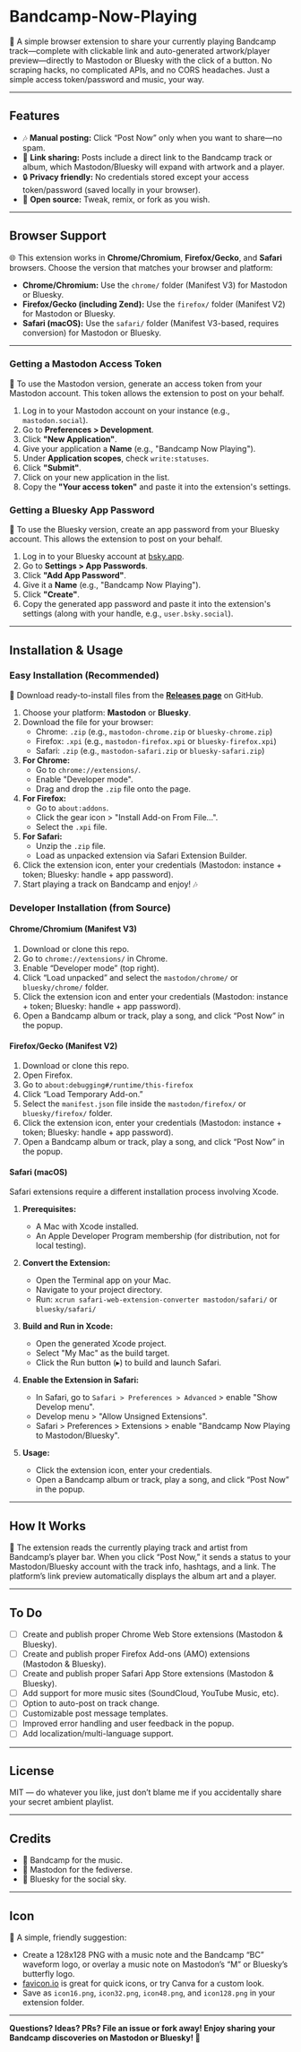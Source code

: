 # Bandcamp-Now-Playing

🎵 A simple browser extension to share your currently playing Bandcamp track—complete with clickable link and auto-generated artwork/player preview—directly to Mastodon or Bluesky with the click of a button. No scraping hacks, no complicated APIs, and no CORS headaches. Just a simple access token/password and music, your way.

---

## Features

- 🎶 **Manual posting:** Click “Post Now” only when you want to share—no spam.
- 🔗 **Link sharing:** Posts include a direct link to the Bandcamp track or album, which Mastodon/Bluesky will expand with artwork and a player.
- 🔒 **Privacy friendly:** No credentials stored except your access token/password (saved locally in your browser).
- 🌟 **Open source:** Tweak, remix, or fork as you wish.

---

## Browser Support

🌐 This extension works in **Chrome/Chromium**, **Firefox/Gecko**, and **Safari** browsers. Choose the version that matches your browser and platform:

- **Chrome/Chromium:** Use the `chrome/` folder (Manifest V3) for Mastodon or Bluesky.
- **Firefox/Gecko (including Zend):** Use the `firefox/` folder (Manifest V2) for Mastodon or Bluesky.
- **Safari (macOS):** Use the `safari/` folder (Manifest V3-based, requires conversion) for Mastodon or Bluesky.

---

### Getting a Mastodon Access Token

🔑 To use the Mastodon version, generate an access token from your Mastodon account. This token allows the extension to post on your behalf.

1.  Log in to your Mastodon account on your instance (e.g., `mastodon.social`).
2.  Go to **Preferences > Development**.
3.  Click **"New Application"**.
4.  Give your application a **Name** (e.g., "Bandcamp Now Playing").
5.  Under **Application scopes**, check `write:statuses`.
6.  Click **"Submit"**.
7.  Click on your new application in the list.
8.  Copy the **"Your access token"** and paste it into the extension's settings.

### Getting a Bluesky App Password

🔑 To use the Bluesky version, create an app password from your Bluesky account. This allows the extension to post on your behalf.

1.  Log in to your Bluesky account at [bsky.app](https://bsky.app).
2.  Go to **Settings > App Passwords**.
3.  Click **"Add App Password"**.
4.  Give it a **Name** (e.g., "Bandcamp Now Playing").
5.  Click **"Create"**.
6.  Copy the generated app password and paste it into the extension's settings (along with your handle, e.g., `user.bsky.social`).

---

## Installation & Usage

### Easy Installation (Recommended)

🎉 Download ready-to-install files from the [**Releases page**](https://github.com/YOUR_USERNAME/YOUR_REPONAME/releases) on GitHub.

1.  Choose your platform: **Mastodon** or **Bluesky**.
2.  Download the file for your browser:
    - Chrome: `.zip` (e.g., `mastodon-chrome.zip` or `bluesky-chrome.zip`)
    - Firefox: `.xpi` (e.g., `mastodon-firefox.xpi` or `bluesky-firefox.xpi`)
    - Safari: `.zip` (e.g., `mastodon-safari.zip` or `bluesky-safari.zip`)
3.  **For Chrome:**
    - Go to `chrome://extensions/`.
    - Enable "Developer mode".
    - Drag and drop the `.zip` file onto the page.
4.  **For Firefox:**
    - Go to `about:addons`.
    - Click the gear icon > "Install Add-on From File...".
    - Select the `.xpi` file.
5.  **For Safari:**
    - Unzip the `.zip` file.
    - Load as unpacked extension via Safari Extension Builder.
6.  Click the extension icon, enter your credentials (Mastodon: instance + token; Bluesky: handle + app password).
7.  Start playing a track on Bandcamp and enjoy! 🎶


### Developer Installation (from Source)

#### Chrome/Chromium (Manifest V3)

1. Download or clone this repo.
2. Go to `chrome://extensions/` in Chrome.
3. Enable “Developer mode” (top right).
4. Click “Load unpacked” and select the `mastodon/chrome/` or `bluesky/chrome/` folder.
5. Click the extension icon and enter your credentials (Mastodon: instance + token; Bluesky: handle + app password).
6. Open a Bandcamp album or track, play a song, and click “Post Now” in the popup.

#### Firefox/Gecko (Manifest V2)

1. Download or clone this repo.
2. Open Firefox.
3. Go to `about:debugging#/runtime/this-firefox`
4. Click “Load Temporary Add-on.”
5. Select the `manifest.json` file inside the `mastodon/firefox/` or `bluesky/firefox/` folder.
6. Click the extension icon, enter your credentials (Mastodon: instance + token; Bluesky: handle + app password).
7. Open a Bandcamp album or track, play a song, and click “Post Now” in the popup.

#### Safari (macOS)

Safari extensions require a different installation process involving Xcode.

1.  **Prerequisites:**
    - A Mac with Xcode installed.
    - An Apple Developer Program membership (for distribution, not for local testing).

2.  **Convert the Extension:**
    - Open the Terminal app on your Mac.
    - Navigate to your project directory.
    - Run: `xcrun safari-web-extension-converter mastodon/safari/` or `bluesky/safari/`

3.  **Build and Run in Xcode:**
    - Open the generated Xcode project.
    - Select "My Mac" as the build target.
    - Click the Run button (▸) to build and launch Safari.

4.  **Enable the Extension in Safari:**
    - In Safari, go to `Safari > Preferences > Advanced` > enable "Show Develop menu".
    - Develop menu > "Allow Unsigned Extensions".
    - Safari > Preferences > Extensions > enable "Bandcamp Now Playing to Mastodon/Bluesky".

5.  **Usage:**
    - Click the extension icon, enter your credentials.
    - Open a Bandcamp album or track, play a song, and click “Post Now” in the popup.

---

## How It Works

🎼 The extension reads the currently playing track and artist from Bandcamp’s player bar. When you click “Post Now,” it sends a status to your Mastodon/Bluesky account with the track info, hashtags, and a link. The platform’s link preview automatically displays the album art and a player.

---

## To Do

- [ ] Create and publish proper Chrome Web Store extensions (Mastodon & Bluesky).
- [ ] Create and publish proper Firefox Add-ons (AMO) extensions (Mastodon & Bluesky).
- [ ] Create and publish proper Safari App Store extensions (Mastodon & Bluesky).
- [ ] Add support for more music sites (SoundCloud, YouTube Music, etc).
- [ ] Option to auto-post on track change.
- [ ] Customizable post message templates.
- [ ] Improved error handling and user feedback in the popup.
- [ ] Add localization/multi-language support.

---

## License

MIT — do whatever you like, just don’t blame me if you accidentally share your secret ambient playlist.

---

## Credits

- 🎵 Bandcamp for the music.
- 🐘 Mastodon for the fediverse.
- 🦋 Bluesky for the social sky.

---

## Icon

🎨 A simple, friendly suggestion:
- Create a 128x128 PNG with a music note and the Bandcamp “BC” waveform logo, or overlay a music note on Mastodon’s “M” or Bluesky’s butterfly logo.
- [favicon.io](https://favicon.io/) is great for quick icons, or try Canva for a custom look.
- Save as `icon16.png`, `icon32.png`, `icon48.png`, and `icon128.png` in your extension folder.

---

**Questions? Ideas? PRs? File an issue or fork away! Enjoy sharing your Bandcamp discoveries on Mastodon or Bluesky! 🚀**